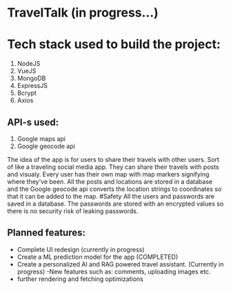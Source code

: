 # TravelTalk (in progress...)

# Tech stack used to build the project:
<ol>
<li>NodeJS</li>
<li>VueJS</li>
<li>MongoDB</li>
<li>ExpressJS</li>
<li>Bcrypt</li>
<li>Axios</li>
  
</ol>

## API-s used:
<ol>
  <li>Google maps api</li>
  <li>Google geocode api</li>
</ol>

The idea of the app is for users to share their travels with other users. Sort of like a traveling social media app. They can share their travels with posts and visualy.
Every user has their own map with map markers signifying where they've been. All the posts and locations are stored in a database and the Google geocode api converts the
location strings to coordinates so that it can be added to the map.
#Safety
All the users and passwords are saved in a database. The passwords are stored with an encrypted values so there is no security risk of leaking passwords.

## Planned features:
- Complete UI redesign (currently in progress)
- Create a ML prediction model for the app (COMPLETED)
- Create a personalized AI and RAG powered travel assistant. (Currently in progress)
-New features such as: comments, uploading images etc.
- further rendering and fetching optimizations
